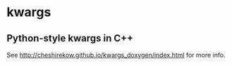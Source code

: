 kwargs
=========

Python-style kwargs in C++
----------

See http://cheshirekow.github.io/kwargs_doxygen/index.html for more info.

